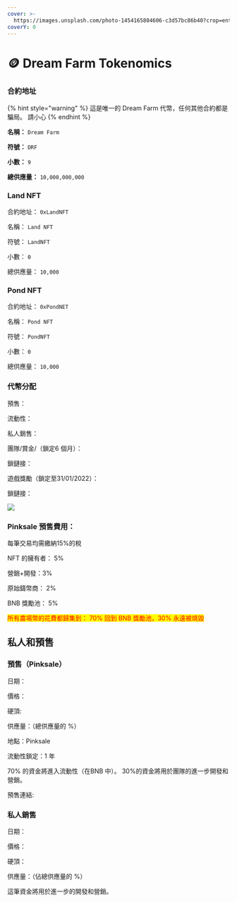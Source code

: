 ```yaml
---
cover: >-
  https://images.unsplash.com/photo-1454165804606-c3d57bc86b40?crop=entropy&cs=srgb&fm=jpg&ixid=MnwxOTcwMjR8MHwxfHNlYXJjaHwxfHxyZXNlYXJjaHxlbnwwfHx8fDE2NDA3OTQxNjQ&ixlib=rb-1.2.1&q=85
coverY: 0
---
```


# 🪙 Dream Farm Tokenomics

### 合約地址

{% hint style="warning" %}
這是唯一的 Dream Farm 代幣，任何其他合約都是騙局。 請小心
{% endhint %}

**名稱：** `Dream Farm`

**符號：** `DRF`

**小數：** `9`

**總供應量：** `10,000,000,000`



### Land NFT

合約地址： `0xLandNFT`

名稱： `Land NFT`

符號： `LandNFT`

小數： `0`

總供應量： `10,000`



### Pond NFT

合約地址： `0xPondNET`

名稱： `Pond NFT`

符號： `PondNFT`

小數： `0`

總供應量： `10,000`



### 代幣分配

預售：

流動性：

私人銷售：

團隊/賞金/（鎖定6 個月）：

鎖鏈接：

遊戲獎勵（鎖定至31/01/2022）：

鎖鏈接：



![](https://images.unsplash.com/photo-1580828343064-fde4fc206bc6?crop=entropy\&cs=srgb\&fm=jpg\&ixid=MnwxOTcwMjR8MHwxfHNlYXJjaHwxfHxwcmVzYWxlfGVufDB8fHx8MTY0MDc5NDcwMw\&ixlib=rb-1.2.1\&q=85)

### Pinksale 預售費用：

每筆交易均需繳納15%的稅

NFT 的擁有者： 5%

營銷+開發：3%

原始鑄幣商： 2%

BNB 獎勵池： 5%

<mark style="color:red;">所有農場幣的花費都歸集到： 70% 回到 BNB 獎勵池，30% 永遠被燒毀</mark>



## 私人和預售

### 預售（Pinksale）

日期：

價格：

硬頂:

供應量：（總供應量的 %）

地點：Pinksale

流動性鎖定：1 年

70% 的資金將進入流動性（在BNB 中）。 30%的資金將用於團隊的進一步開發和營銷。

預售連結:



### 私人銷售

日期：

價格：

硬頂：

供應量：（佔總供應量的 %）

這筆資金將用於進一步的開發和營銷。
